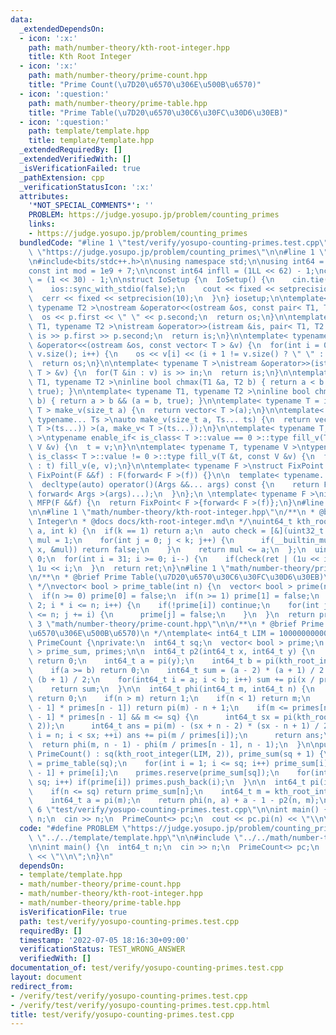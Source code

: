```yaml
---
data:
  _extendedDependsOn:
  - icon: ':x:'
    path: math/number-theory/kth-root-integer.hpp
    title: Kth Root Integer
  - icon: ':x:'
    path: math/number-theory/prime-count.hpp
    title: "Prime Count(\u7D20\u6570\u306E\u500B\u6570)"
  - icon: ':question:'
    path: math/number-theory/prime-table.hpp
    title: "Prime Table(\u7D20\u6570\u30C6\u30FC\u30D6\u30EB)"
  - icon: ':question:'
    path: template/template.hpp
    title: template/template.hpp
  _extendedRequiredBy: []
  _extendedVerifiedWith: []
  _isVerificationFailed: true
  _pathExtension: cpp
  _verificationStatusIcon: ':x:'
  attributes:
    '*NOT_SPECIAL_COMMENTS*': ''
    PROBLEM: https://judge.yosupo.jp/problem/counting_primes
    links:
    - https://judge.yosupo.jp/problem/counting_primes
  bundledCode: "#line 1 \"test/verify/yosupo-counting-primes.test.cpp\"\n#define PROBLEM\
    \ \"https://judge.yosupo.jp/problem/counting_primes\"\n\n#line 1 \"template/template.hpp\"\
    \n#include<bits/stdc++.h>\n\nusing namespace std;\n\nusing int64 = long long;\n\
    const int mod = 1e9 + 7;\n\nconst int64 infll = (1LL << 62) - 1;\nconst int inf\
    \ = (1 << 30) - 1;\n\nstruct IoSetup {\n  IoSetup() {\n    cin.tie(nullptr);\n\
    \    ios::sync_with_stdio(false);\n    cout << fixed << setprecision(10);\n  \
    \  cerr << fixed << setprecision(10);\n  }\n} iosetup;\n\ntemplate< typename T1,\
    \ typename T2 >\nostream &operator<<(ostream &os, const pair< T1, T2 >& p) {\n\
    \  os << p.first << \" \" << p.second;\n  return os;\n}\n\ntemplate< typename\
    \ T1, typename T2 >\nistream &operator>>(istream &is, pair< T1, T2 > &p) {\n \
    \ is >> p.first >> p.second;\n  return is;\n}\n\ntemplate< typename T >\nostream\
    \ &operator<<(ostream &os, const vector< T > &v) {\n  for(int i = 0; i < (int)\
    \ v.size(); i++) {\n    os << v[i] << (i + 1 != v.size() ? \" \" : \"\");\n  }\n\
    \  return os;\n}\n\ntemplate< typename T >\nistream &operator>>(istream &is, vector<\
    \ T > &v) {\n  for(T &in : v) is >> in;\n  return is;\n}\n\ntemplate< typename\
    \ T1, typename T2 >\ninline bool chmax(T1 &a, T2 b) { return a < b && (a = b,\
    \ true); }\n\ntemplate< typename T1, typename T2 >\ninline bool chmin(T1 &a, T2\
    \ b) { return a > b && (a = b, true); }\n\ntemplate< typename T = int64 >\nvector<\
    \ T > make_v(size_t a) {\n  return vector< T >(a);\n}\n\ntemplate< typename T,\
    \ typename... Ts >\nauto make_v(size_t a, Ts... ts) {\n  return vector< decltype(make_v<\
    \ T >(ts...)) >(a, make_v< T >(ts...));\n}\n\ntemplate< typename T, typename V\
    \ >\ntypename enable_if< is_class< T >::value == 0 >::type fill_v(T &t, const\
    \ V &v) {\n  t = v;\n}\n\ntemplate< typename T, typename V >\ntypename enable_if<\
    \ is_class< T >::value != 0 >::type fill_v(T &t, const V &v) {\n  for(auto &e\
    \ : t) fill_v(e, v);\n}\n\ntemplate< typename F >\nstruct FixPoint : F {\n  explicit\
    \ FixPoint(F &&f) : F(forward< F >(f)) {}\n\n  template< typename... Args >\n\
    \  decltype(auto) operator()(Args &&... args) const {\n    return F::operator()(*this,\
    \ forward< Args >(args)...);\n  }\n};\n \ntemplate< typename F >\ninline decltype(auto)\
    \ MFP(F &&f) {\n  return FixPoint< F >{forward< F >(f)};\n}\n#line 4 \"test/verify/yosupo-counting-primes.test.cpp\"\
    \n\n#line 1 \"math/number-theory/kth-root-integer.hpp\"\n/**\n * @brief Kth Root\
    \ Integer\n * @docs docs/kth-root-integer.md\n */\nuint64_t kth_root_integer(uint64_t\
    \ a, int k) {\n  if(k == 1) return a;\n  auto check = [&](uint32_t x) {\n    uint64_t\
    \ mul = 1;\n    for(int j = 0; j < k; j++) {\n      if(__builtin_mul_overflow(mul,\
    \ x, &mul)) return false;\n    }\n    return mul <= a;\n  };\n  uint64_t ret =\
    \ 0;\n  for(int i = 31; i >= 0; i--) {\n    if(check(ret | (1u << i))) ret |=\
    \ 1u << i;\n  }\n  return ret;\n}\n#line 1 \"math/number-theory/prime-table.hpp\"\
    \n/**\n * @brief Prime Table(\u7D20\u6570\u30C6\u30FC\u30D6\u30EB)\n * @docs docs/prime-table.md\n\
    \ */\nvector< bool > prime_table(int n) {\n  vector< bool > prime(n + 1, true);\n\
    \  if(n >= 0) prime[0] = false;\n  if(n >= 1) prime[1] = false;\n  for(int i =\
    \ 2; i * i <= n; i++) {\n    if(!prime[i]) continue;\n    for(int j = i * i; j\
    \ <= n; j += i) {\n      prime[j] = false;\n    }\n  }\n  return prime;\n}\n#line\
    \ 3 \"math/number-theory/prime-count.hpp\"\n\n/**\n * @brief Prime Count(\u7D20\
    \u6570\u306E\u500B\u6570)\n */\ntemplate< int64_t LIM = 100000000000LL >\nstruct\
    \ PrimeCount {\nprivate:\n  int64_t sq;\n  vector< bool > prime;\n  vector< int64_t\
    \ > prime_sum, primes;\n\n  int64_t p2(int64_t x, int64_t y) {\n    if(x < 4)\
    \ return 0;\n    int64_t a = pi(y);\n    int64_t b = pi(kth_root_integer(x, 2));\n\
    \    if(a >= b) return 0;\n    int64_t sum = (a - 2) * (a + 1) / 2 - (b - 2) *\
    \ (b + 1) / 2;\n    for(int64_t i = a; i < b; i++) sum += pi(x / primes[i]);\n\
    \    return sum;\n  }\n\n  int64_t phi(int64_t m, int64_t n) {\n    if(m < 1)\
    \ return 0;\n    if(n > m) return 1;\n    if(n < 1) return m;\n    if(m <= primes[n\
    \ - 1] * primes[n - 1]) return pi(m) - n + 1;\n    if(m <= primes[n - 1] * primes[n\
    \ - 1] * primes[n - 1] && m <= sq) {\n      int64_t sx = pi(kth_root_integer(m,\
    \ 2));\n      int64_t ans = pi(m) - (sx + n - 2) * (sx - n + 1) / 2;\n      for(int64_t\
    \ i = n; i < sx; ++i) ans += pi(m / primes[i]);\n      return ans;\n    }\n  \
    \  return phi(m, n - 1) - phi(m / primes[n - 1], n - 1);\n  }\n\npublic:\n\n \
    \ PrimeCount() : sq(kth_root_integer(LIM, 2)), prime_sum(sq + 1) {\n    prime\
    \ = prime_table(sq);\n    for(int i = 1; i <= sq; i++) prime_sum[i] = prime_sum[i\
    \ - 1] + prime[i];\n    primes.reserve(prime_sum[sq]);\n    for(int i = 1; i <=\
    \ sq; i++) if(prime[i]) primes.push_back(i);\n  }\n\n  int64_t pi(int64_t n) {\n\
    \    if(n <= sq) return prime_sum[n];\n    int64_t m = kth_root_integer(n, 3);\n\
    \    int64_t a = pi(m);\n    return phi(n, a) + a - 1 - p2(n, m);\n  }\n};\n#line\
    \ 6 \"test/verify/yosupo-counting-primes.test.cpp\"\n\nint main() {\n  int64_t\
    \ n;\n  cin >> n;\n  PrimeCount<> pc;\n  cout << pc.pi(n) << \"\\n\";\n}\n"
  code: "#define PROBLEM \"https://judge.yosupo.jp/problem/counting_primes\"\n\n#include\
    \ \"../../template/template.hpp\"\n\n#include \"../../math/number-theory/prime-count.hpp\"\
    \n\nint main() {\n  int64_t n;\n  cin >> n;\n  PrimeCount<> pc;\n  cout << pc.pi(n)\
    \ << \"\\n\";\n}\n"
  dependsOn:
  - template/template.hpp
  - math/number-theory/prime-count.hpp
  - math/number-theory/kth-root-integer.hpp
  - math/number-theory/prime-table.hpp
  isVerificationFile: true
  path: test/verify/yosupo-counting-primes.test.cpp
  requiredBy: []
  timestamp: '2022-07-05 18:16:30+09:00'
  verificationStatus: TEST_WRONG_ANSWER
  verifiedWith: []
documentation_of: test/verify/yosupo-counting-primes.test.cpp
layout: document
redirect_from:
- /verify/test/verify/yosupo-counting-primes.test.cpp
- /verify/test/verify/yosupo-counting-primes.test.cpp.html
title: test/verify/yosupo-counting-primes.test.cpp
---
```

